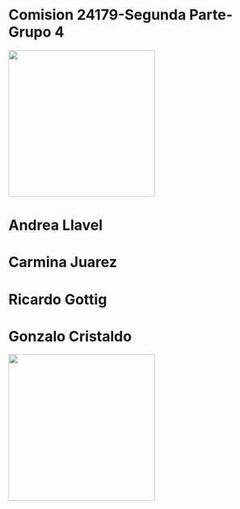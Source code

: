 
# Comision 24179-Segunda Parte-Grupo 4
<img src="https://th.bing.com/th/id/OIP.hE8vJRCgZ2a3Aa9NB2VgnwHaEZ?w=300&h=180&c=7&r=0&o=5&pid=1.7" widht="1200px" height="290px">

# Andrea Llavel
# Carmina Juarez
# Ricardo Gottig
# Gonzalo Cristaldo

<img src="https://th.bing.com/th/id/OIP.lwF44CJ9subbIHFQaep-7gHaEK?w=317&h=180&c=7&r=0&o=5&pid=1.7" widht="1200" height="290px">
